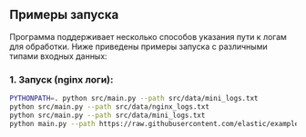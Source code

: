 ## Примеры запуска

Программа поддерживает несколько способов указания пути к логам для обработки. Ниже приведены примеры запуска с различными типами входных данных:

### 1. Запуск (nginx логи):

```bash
PYTHONPATH=. python src/main.py --path src/data/mini_logs.txt
python src/main.py --path src/data/nginx_logs.txt
python src/main.py --path src/data/mini_logs.txt
python main.py --path https://raw.githubusercontent.com/elastic/examples/master/Common%20Data%20Formats/nginx_logs/nginx_logs
